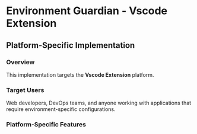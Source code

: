 # Environment Guardian - Vscode Extension

## Platform-Specific Implementation

### Overview
This implementation targets the **Vscode Extension** platform.

### Target Users
Web developers, DevOps teams, and anyone working with applications that require environment-specific configurations.

### Platform-Specific Features
